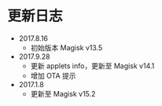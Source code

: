 # 更新日志
- 2017.8.16
    - 初始版本 Magisk v13.5
- 2017.9.28
    - 更新 applets info，更新至 Magisk v14.1
    - 增加 OTA 提示
- 2017.1.8
    - 更新至 Magisk v15.2

